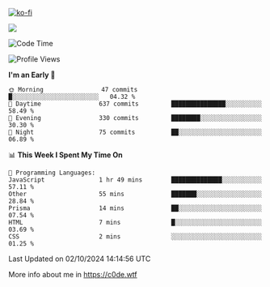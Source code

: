 [![ko-fi](https://ko-fi.com/img/githubbutton_sm.svg)](https://ko-fi.com/Z8Z4Y2LKX)

<a href="https://wakatime.com"><img src="https://wakatime.com/share/@c0dezin/b7f18a7c-ab3a-40b8-8bc7-b1b7bf71f1d6.svg" /></a>

<!--START_SECTION:waka-->
![Code Time](http://img.shields.io/badge/Code%20Time-110%20hrs%2056%20mins-blue)

![Profile Views](http://img.shields.io/badge/Profile%20Views-1-blue)

**I'm an Early 🐤** 

```text
🌞 Morning                47 commits          █░░░░░░░░░░░░░░░░░░░░░░░░   04.32 % 
🌆 Daytime                637 commits         ███████████████░░░░░░░░░░   58.49 % 
🌃 Evening                330 commits         ████████░░░░░░░░░░░░░░░░░   30.30 % 
🌙 Night                  75 commits          ██░░░░░░░░░░░░░░░░░░░░░░░   06.89 % 
```


📊 **This Week I Spent My Time On** 

```text
💬 Programming Languages: 
JavaScript               1 hr 49 mins        ██████████████░░░░░░░░░░░   57.11 % 
Other                    55 mins             ███████░░░░░░░░░░░░░░░░░░   28.84 % 
Prisma                   14 mins             ██░░░░░░░░░░░░░░░░░░░░░░░   07.54 % 
HTML                     7 mins              █░░░░░░░░░░░░░░░░░░░░░░░░   03.69 % 
CSS                      2 mins              ░░░░░░░░░░░░░░░░░░░░░░░░░   01.25 % 
```


 Last Updated on 02/10/2024 14:14:56 UTC
<!--END_SECTION:waka-->

More info about me in https://c0de.wtf
